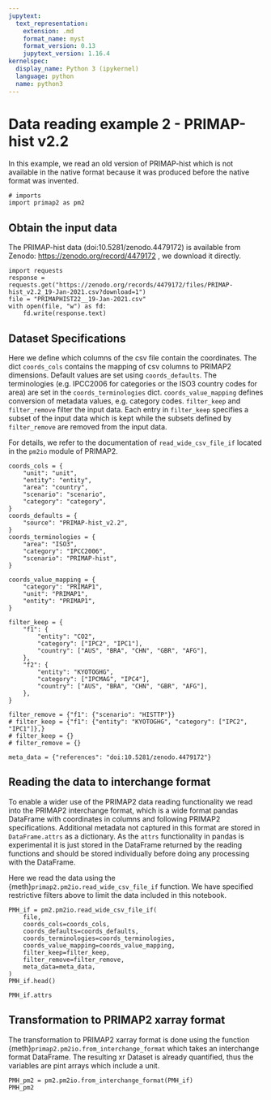 ```yaml
---
jupytext:
  text_representation:
    extension: .md
    format_name: myst
    format_version: 0.13
    jupytext_version: 1.16.4
kernelspec:
  display_name: Python 3 (ipykernel)
  language: python
  name: python3
---
```


# Data reading example 2 - PRIMAP-hist v2.2 #

In this example, we read an old version of PRIMAP-hist which is not available in the
native format because it was produced before the native format was invented.

```{code-cell} ipython3
# imports
import primap2 as pm2
```

## Obtain the input data

The PRIMAP-hist data (doi:10.5281/zenodo.4479172) is available from Zenodo: https://zenodo.org/record/4479172 ,
we download it directly.

```{code-cell} ipython3
import requests
response = requests.get("https://zenodo.org/records/4479172/files/PRIMAP-hist_v2.2_19-Jan-2021.csv?download=1")
file = "PRIMAPHIST22__19-Jan-2021.csv"
with open(file, "w") as fd:
    fd.write(response.text)
```

## Dataset Specifications
Here we define which columns of the csv file contain the coordinates.
The dict `coords_cols` contains the mapping of csv columns to PRIMAP2 dimensions.
Default values are set using `coords_defaults`.
The terminologies (e.g. IPCC2006 for categories or the ISO3 country codes for area) are set in the `coords_terminologies` dict.
`coords_value_mapping` defines conversion of metadata values, e.g. category codes.
`filter_keep` and `filter_remove` filter the input data.
Each entry in `filter_keep` specifies a subset of the input data which is kept while the subsets defined by `filter_remove` are removed from the input data.

For details, we refer to the documentation of `read_wide_csv_file_if` located in the `pm2io` module of PRIMAP2.

```{code-cell} ipython3
coords_cols = {
    "unit": "unit",
    "entity": "entity",
    "area": "country",
    "scenario": "scenario",
    "category": "category",
}
coords_defaults = {
    "source": "PRIMAP-hist_v2.2",
}
coords_terminologies = {
    "area": "ISO3",
    "category": "IPCC2006",
    "scenario": "PRIMAP-hist",
}

coords_value_mapping = {
    "category": "PRIMAP1",
    "unit": "PRIMAP1",
    "entity": "PRIMAP1",
}

filter_keep = {
    "f1": {
        "entity": "CO2",
        "category": ["IPC2", "IPC1"],
        "country": ["AUS", "BRA", "CHN", "GBR", "AFG"],
    },
    "f2": {
        "entity": "KYOTOGHG",
        "category": ["IPCMAG", "IPC4"],
        "country": ["AUS", "BRA", "CHN", "GBR", "AFG"],
    },
}

filter_remove = {"f1": {"scenario": "HISTTP"}}
# filter_keep = {"f1": {"entity": "KYOTOGHG", "category": ["IPC2", "IPC1"]},}
# filter_keep = {}
# filter_remove = {}

meta_data = {"references": "doi:10.5281/zenodo.4479172"}
```

## Reading the data to interchange format
To enable a wider use of the PRIMAP2 data reading functionality we read into the PRIMAP2 interchange format, which is a wide format pandas DataFrame with coordinates in columns and following PRIMAP2 specifications.
Additional metadata not captured in this format are stored in `DataFrame.attrs` as a dictionary.
As the `attrs` functionality in pandas is experimental it is just stored in the DataFrame returned by the reading functions and should be stored individually before doing any processing with the DataFrame.

Here we read the data using the {meth}`primap2.pm2io.read_wide_csv_file_if` function.
We have specified restrictive filters above to limit the data included in this notebook.

```{code-cell} ipython3
PMH_if = pm2.pm2io.read_wide_csv_file_if(
    file,
    coords_cols=coords_cols,
    coords_defaults=coords_defaults,
    coords_terminologies=coords_terminologies,
    coords_value_mapping=coords_value_mapping,
    filter_keep=filter_keep,
    filter_remove=filter_remove,
    meta_data=meta_data,
)
PMH_if.head()
```

```{code-cell} ipython3
PMH_if.attrs
```

## Transformation to PRIMAP2 xarray format
The transformation to PRIMAP2 xarray format is done using the function {meth}`primap2.pm2io.from_interchange_format` which takes an interchange format DataFrame.
The resulting xr Dataset is already quantified, thus the variables are pint arrays which include a unit.

```{code-cell} ipython3
PMH_pm2 = pm2.pm2io.from_interchange_format(PMH_if)
PMH_pm2
```
